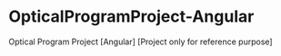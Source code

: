 # OpticalProgramProject-Angular
Optical Program Project [Angular] [Project only for reference purpose]
